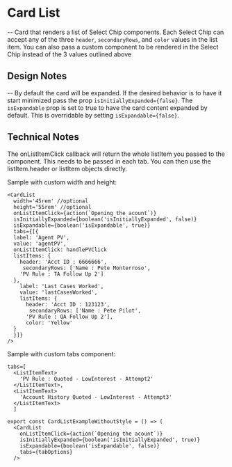 # Card List

-- Card that renders a list of Select Chip components. Each Select Chip can accept any of the three `header`, `secondaryRows`, and `color` values in the list item. You can also pass a custom component to be rendered in the Select Chip instead of the 3 values outlined above

## Design Notes

-- By default the card will be expanded. If the desired behavior is to have it start minimized pass the prop `isInitiallyExpanded={false}`. The `isExpandable` prop is set to true to have the card content expanded by default. This is overridable by setting `isExpandable={false}`.

## Technical Notes

The onListItemClick callback will return the whole listItem you passed to the component. This needs to be passed in each tab. You can then use the listItem.header or listItem objects directly.

Sample with custom width and height:

```
<CardList
  width='45rem' //optional
  height='55rem' //optional
  onListItemClick={action(`Opening the acount`)}
  isInitiallyExpanded={boolean('isInitiallyExpanded', false)}
  isExpandable={boolean('isExpandable', true)}
  tabs={[{
  label: 'Agent PV',
  value: 'agentPV',
  onListItemClick: handlePVClick
  listItems: {
    header: 'Acct ID : 6666666',
     secondaryRows: ['Name : Pete Monterroso',
    'PV Rule : TA Follow Up 2']
  },
    label: 'Last Cases Worked',
    value: 'lastCasesWorked',
    listItems: {
      header: 'Acct ID : 123123',
       secondaryRows: ['Name : Pete Pilot',
      'PV Rule : QA Follow Up 2'],
      color: 'Yellow'
  }
  }]}
/>
```

Sample with custom tabs component:

```
tabs=[
  <ListItemText>
    'PV Rule : Quoted - LowInterest - Attempt2'
  </ListItemText>,
  <ListItemText>
    'Account History Quoted - LowInterest - Attempt3'
  </ListItemText>
  ]

export const CardListExampleWithoutStyle = () => (
  <CardList
    onListItemClick={action(`Opening the acount`)}
    isInitiallyExpanded={boolean('isInitiallyExpanded', true)}
    isExpandable={boolean('isExpandable', false)}
    tabs={tabOptions}
  />
```
